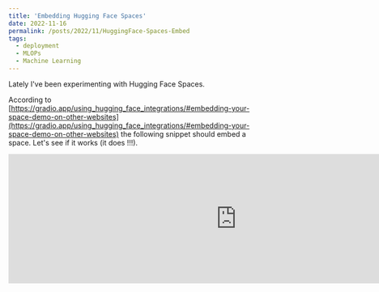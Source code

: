 ```yaml
---
title: 'Embedding Hugging Face Spaces'
date: 2022-11-16
permalink: /posts/2022/11/HuggingFace-Spaces-Embed
tags:
  - deployment 
  - MLOPs
  - Machine Learning
---
```

Lately I've been experimenting with Hugging Face Spaces. 

According to [https://gradio.app/using_hugging_face_integrations/#embedding-your-space-demo-on-other-websites](https://gradio.app/using_hugging_face_integrations/#embedding-your-space-demo-on-other-websites) the following snippet should embed a space. Let's see if it works (it does !!!).

<iframe src="https://cerkut-hfds-size.hf.space" frameBorder="0" height="256" width="900" title="Gradio app" class="container p-0 flex-grow space-iframe" allow="accelerometer; ambient-light-sensor; autoplay; battery; camera; document-domain; encrypted-media; fullscreen; geolocation; gyroscope; layout-animations; legacy-image-formats; magnetometer; microphone; midi; oversized-images; payment; picture-in-picture; publickey-credentials-get; sync-xhr; usb; vr ; wake-lock; xr-spatial-tracking" sandbox="allow-forms allow-modals allow-popups allow-popups-to-escape-sandbox allow-same-origin allow-scripts allow-downloads"></iframe>
